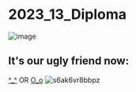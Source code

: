 # 2023_13_Diploma

![image](https://github.com/Z01berg/2023_13_Diploma/assets/89421851/05498edd-c7dc-47e5-a3a8-1bcb536f289d)

## It's our ugly friend now:

[^_^](https://docs.unity3d.com/ScriptReference/MenuItem.html)
OR
[O_o](https://docs.unity3d.com/ScriptReference/EditorUtility.SetDirty.html)
![s6ak6vr8bbpz](https://github.com/Z01berg/2023_13_Diploma/assets/68197745/ff3a66ba-9a1e-4117-a80a-7ff280d81ac8)
